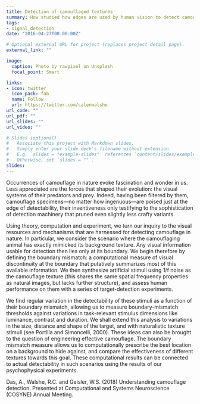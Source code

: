 ```yaml
---
title: Detection of camouflaged textures
summary: How studied how edges are used by human vision to detect camouflage.
tags:
- signal_detection
date: "2016-04-27T00:00:00Z"

# Optional external URL for project (replaces project detail page).
external_link: ""

image:
  caption: Photo by rawpixel on Unsplash
  focal_point: Smart

links:
- icon: twitter
  icon_pack: fab
  name: Follow
  url: https://twitter.com/calenwalshe
url_code: ""
url_pdf: ""
url_slides: ""
url_video: ""

# Slides (optional).
#   Associate this project with Markdown slides.
#   Simply enter your slide deck's filename without extension.
#   E.g. `slides = "example-slides"` references `content/slides/example-slides.md`.
#   Otherwise, set `slides = ""`.
slides: 
---
```


Occurrences of camouflage in nature evoke fascination and wonder in us. Less appreciated are the forces that shaped their evolution: the visual systems of their predators and prey. Indeed, having been filtered by them, camouflage specimens—no matter how ingenuous—are poised just at the edge of detectability, their inventiveness
only testifying to the sophistication of detection machinery that pruned even slightly less crafty variants.

Using theory, computation and experiment, we turn our inquiry to the visual resources and mechanisms that are harnessed for detecting camouflage in nature. In particular, we consider the scenario where the camouflaging animal has exactly mimicked its background texture. Any visual information usable for detection then lies only at its boundary. We begin therefore by defining the boundary mismatch: a computational measure of visual discontinuity at the boundary that putatively summarizes most of this available information. We then synthesize artificial stimuli using 1/f noise as the camouflage texture (this shares the same spatial frequency properties as natural images, but lacks further structure), and assess human performance on them with a
series of target-detection experiments. 

We find regular variation in the detectability of these stimuli as a function of their boundary mismatch, allowing us to measure boundary-mismatch thresholds against variations in task-relevant stimulus dimensions like luminance, contrast and duration. We shall extend this analysis to variations in the size, distance and shape of the target, and with naturalistic texture stimuli (see Portilla and Simoncelli, 2000). These ideas can also be brought to the question of engineering effective camouflage. The boundary mismatch measure allows us to computationally prescribe the best location on a background to hide against, and compare the effectiveness of different textures towards this goal. These computational results can be connected to actual detectability in such scenarios using the results of our psychophysical experiments.

Das, A., Walshe, R.C. and Geisler, W.S. (2018) Understanding camouflage detection. Presented at Computational and Systems Neuroscience (COSYNE) Annual Meeting.
